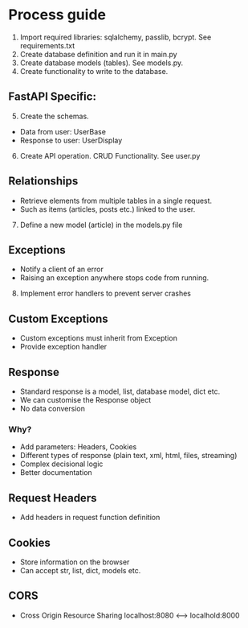 # Process guide

1. Import required libraries: sqlalchemy, passlib, bcrypt. See requirements.txt
2. Create database definition and run it in main.py
3. Create database models (tables). See models.py.
4. Create functionality to write to the database.

## FastAPI Specific:

5. Create the schemas.

- Data from user: UserBase
- Response to user: UserDisplay

6. Create API operation. CRUD Functionality. See user.py

## Relationships

- Retrieve elements from multiple tables in a single request.
- Such as items (articles, posts etc.) linked to the user.

7. Define a new model (article) in the models.py file

## Exceptions

- Notify a client of an error
- Raising an exception anywhere stops code from running.

8. Implement error handlers to prevent server crashes

## Custom Exceptions

- Custom exceptions must inherit from Exception
- Provide exception handler

## Response

- Standard response is a model, list, database model, dict etc.
- We can customise the Response object
- No data conversion

### Why?

- Add parameters: Headers, Cookies
- Different types of response (plain text, xml, html, files, streaming)
- Complex decisional logic
- Better documentation

## Request Headers

- Add headers in request function definition

## Cookies
- Store information on the browser
- Can accept str, list, dict, models etc.

## CORS
- Cross Origin Resource Sharing
localhost:8080 <--> localhold:8000